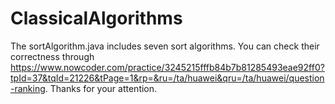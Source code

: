 # ClassicalAlgorithms

The sortAlgorithm.java includes seven sort algorithms. You can check their correctness through https://www.nowcoder.com/practice/3245215fffb84b7b81285493eae92ff0?tpId=37&tqId=21226&tPage=1&rp=&ru=/ta/huawei&qru=/ta/huawei/question-ranking. Thanks for your attention.
